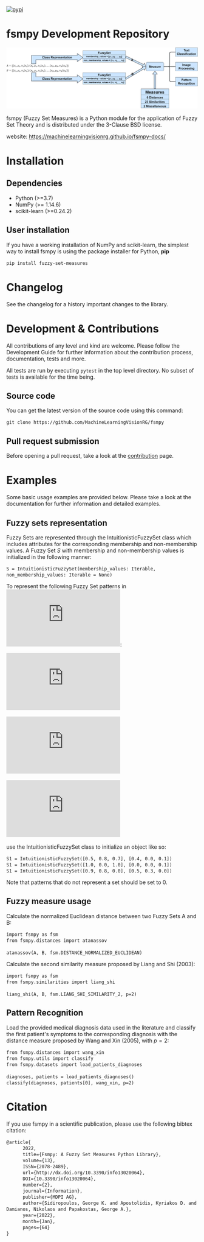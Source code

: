 [![pypi](https://img.shields.io/pypi/v/fuzzy-set-measures.svg)](https://pypi.org/project/fuzzy-set-measures/)
# fsmpy Development Repository

![fsmpy_library_process](media/Library%20process.png)

fsmpy (Fuzzy Set Measures) is a Python module for the application of Fuzzy Set Theory and is distributed under the 3-Clause BSD license.

website: https://machinelearningvisionrg.github.io/fsmpy-docs/

# Installation

## Dependencies

* Python (>=3.7)
* NumPy (>= 1.14.6)
* scikit-learn (>=0.24.2)

## User installation

If you have a working installation of NumPy and scikit-learn, the simplest way to install fsmpy is using the package installer for Python, **pip**
```
pip install fuzzy-set-measures
```
<!-- or the package management system **conda**
```
conda install fuzzy-set-measures
``` -->

# Changelog
See the changelog for a history important changes to the library.

# Development & Contributions

All contributions of any level and kind are welcome. Please follow the Development Guide for further information about the contribution process, documentation, tests and more. 

All tests are run by executing ``pytest`` in the top level directory.
No subset of tests is available for the time being.

## Source code
You can get the latest version of the source code using this command:
```
git clone https://github.com/MachineLearningVisionRG/fsmpy
```

## Pull request submission
Before opening a pull request, take a look at the [contribution](CONTRIBUTING.md) page.

# Examples
Some basic usage examples are provided below. Please take a look at the documentation for further information and detailed examples.
## Fuzzy sets representation
Fuzzy Sets are represented through the IntuitionisticFuzzySet class which includes attributes for the corresponding membership and non-membership values. A Fuzzy Set *S* with membership and non-membership values is initialized in the following manner:
```
S = IntuitionisticFuzzySet(membership_values: Iterable, non_membership_values: Iterable = None)
```


To represent the following Fuzzy Set patterns in ![X](https://latex.codecogs.com/gif.latex?%5Cbg_white%20%5Clarge%20X%20%3D%20%5C%7Bx_1%2C%20x_2%2C%20x_3%5C%7D):

![S1](https://latex.codecogs.com/gif.latex?%5Cbg_white%20%5Clarge%20S_1%3D%5C%7B%28x_1%2C%200.5%2C%200.4%7Cx_1%29%2C%20%28x_2%2C%200.8%2C%200.0%7Cx_2%29%2C%20%28x_3%2C%200.7%2C%200.1%7Cx_3%29%5C%7D)

![S2](https://latex.codecogs.com/gif.latex?%5Cbg_white%20%5Clarge%20S_2%3D%5C%7B%28x_1%2C%201.0%2C%200.0%7Cx_1%29%2C%20%28x_3%2C%201.0%2C%200.1%7Cx_3%29%5C%7D)

![S3](https://latex.codecogs.com/gif.latex?%5Cbg_white%20%5Clarge%20S_3%3D%5C%7B%28x_1%2C%200.9%2C%200.5%7Cx_1%29%2C%20%28x_2%2C%200.8%2C%200.3%7Cx_2%29%5C%7D)

use the IntuitionisticFuzzySet class to initialize an object like so:
```
S1 = IntuitionisticFuzzySet([0.5, 0.8, 0.7], [0.4, 0.0, 0.1])
S1 = IntuitionisticFuzzySet([1.0, 0.0, 1.0], [0.0, 0.0, 0.1])
S1 = IntuitionisticFuzzySet([0.9, 0.8, 0.0], [0.5, 0.3, 0.0])
```

Note that patterns that do not represent a set should be set to 0. 

## Fuzzy measure usage
Calculate the normalized Euclidean distance between two Fuzzy Sets A and B:
```
import fsmpy as fsm
from fsmpy.distances import atanassov

atanassov(A, B, fsm.DISTANCE_NORMALIZED_EUCLIDEAN)
```

Calculate the second similarity measure proposed by Liang and Shi (2003):
```
import fsmpy as fsm
from fsmpy.similarities import liang_shi

liang_shi(A, B, fsm.LIANG_SHI_SIMILARITY_2, p=2)
```

## Pattern Recognition
Load the provided medical diagnosis data used in the literature and classify the first patient's symptoms to the corresponding diagnosis with the distance measure proposed by Wang and Xin (2005), with $p=2$:
```
from fsmpy.distances import wang_xin
from fsmpy.utils import classify
from fsmpy.datasets import load_patients_diagnoses

diagnoses, patients = load_patients_diagnoses()
classify(diagnoses, patients[0], wang_xin, p=2)
```

# Citation
If you use fsmpy in a scientific publication, please use the following bibtex citation:
```
@article{
      2022, 
      title={Fsmpy: A Fuzzy Set Measures Python Library}, 
      volume={13}, 
      ISSN={2078-2489}, 
      url={http://dx.doi.org/10.3390/info13020064}, 
      DOI={10.3390/info13020064}, 
      number={2}, 
      journal={Information}, 
      publisher={MDPI AG}, 
      author={Sidiropoulos, George K. and Apostolidis, Kyriakos D. and Damianos, Nikolaos and Papakostas, George A.}, 
      year={2022}, 
      month={Jan}, 
      pages={64}
}
```
